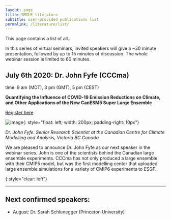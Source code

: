 ```yaml
---
layout: page
title: SMILE literature
subtitle: user-provided publications list
permalink: /literature/list/
---
```


This page contains a list of all...


In this series of virtual seminars, invited speakers will give a ~30 minute presentation, followed by up to 15 minutes of discussion. The whole webinar session is limited to 60 minutes.


## July 6th 2020: Dr. John Fyfe (CCCma)
time: 9 am (MDT), 3 pm (GMT), 5 pm (CEST)

**Quantifying the Influence of COVID-19 Emission Reductions on Climate, and Other Applications of the New CanESM5 Super Large Ensemble**

<div style="text-align:left;">
<a class="btn btn-success" href="https://large-ensemble.github.io/webinars/registration2">Register here</a>
</div>


![image](https://www.lakeheadu.ca/sites/default/files/uploads/111/Fyte.jpg){: style="float: left; width: 200px; padding-right: 10px"}

_Dr. John Fyfe. Senior Research Scientist at the Canadian Centre for Climate Modelling and Analysis, Victoria BC Canada_

We are pleased to announce Dr. John Fyfe as our next speaker in the webinar series. John is one of the scientists behind the Canadian large ensemble experiments. CCCma has not only produced a large ensemble with their CMIP5 model, but was the first modelling center that uploaded large ensemble simulations for a variety of CMIP6 experiments to ESGF.


{:style="clear: left"}


---
## Next confirmed speakers:
  - August: Dr. Sarah Schlunegger (Princeton University)

